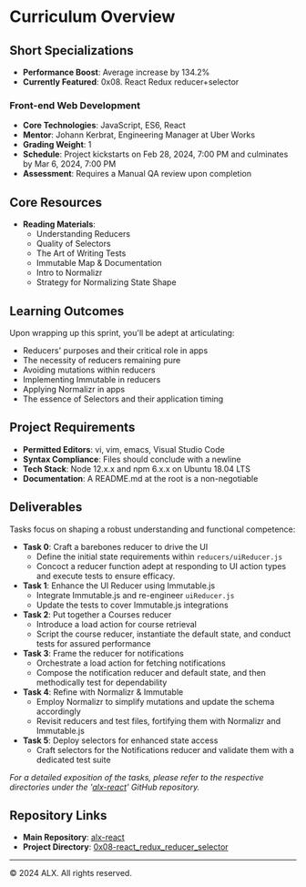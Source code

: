 # Curriculum Overview

## Short Specializations

- **Performance Boost**: Average increase by 134.2%
- **Currently Featured**: 0x08. React Redux reducer+selector

### Front-end Web Development

- **Core Technologies**: JavaScript, ES6, React
- **Mentor**: Johann Kerbrat, Engineering Manager at Uber Works
- **Grading Weight**: 1
- **Schedule**: Project kickstarts on Feb 28, 2024, 7:00 PM and culminates by Mar 6, 2024, 7:00 PM
- **Assessment**: Requires a Manual QA review upon completion

## Core Resources

- **Reading Materials**:
  - Understanding Reducers
  - Quality of Selectors
  - The Art of Writing Tests
  - Immutable Map & Documentation
  - Intro to Normalizr
  - Strategy for Normalizing State Shape

## Learning Outcomes

Upon wrapping up this sprint, you'll be adept at articulating:

- Reducers' purposes and their critical role in apps
- The necessity of reducers remaining pure
- Avoiding mutations within reducers
- Implementing Immutable in reducers
- Applying Normalizr in apps
- The essence of Selectors and their application timing

## Project Requirements

- **Permitted Editors**: vi, vim, emacs, Visual Studio Code
- **Syntax Compliance**: Files should conclude with a newline
- **Tech Stack**: Node 12.x.x and npm 6.x.x on Ubuntu 18.04 LTS
- **Documentation**: A README.md at the root is a non-negotiable

## Deliverables

Tasks focus on shaping a robust understanding and functional competence:

- **Task 0**: Craft a barebones reducer to drive the UI
  - Define the initial state requirements within `reducers/uiReducer.js`
  - Concoct a reducer function adept at responding to UI action types and execute tests to ensure efficacy.
- **Task 1**: Enhance the UI Reducer using Immutable.js
  - Integrate Immutable.js and re-engineer `uiReducer.js`
  - Update the tests to cover Immutable.js integrations
- **Task 2**: Put together a Courses reducer
  - Introduce a load action for course retrieval
  - Script the course reducer, instantiate the default state, and conduct tests for assured performance
- **Task 3**: Frame the reducer for notifications
  - Orchestrate a load action for fetching notifications
  - Compose the notification reducer and default state, and then methodically test for dependability
- **Task 4**: Refine with Normalizr & Immutable
  - Employ Normalizr to simplify mutations and update the schema accordingly
  - Revisit reducers and test files, fortifying them with Normalizr and Immutable.js
- **Task 5**: Deploy selectors for enhanced state access
  - Craft selectors for the Notifications reducer and validate them with a dedicated test suite

*For a detailed exposition of the tasks, please refer to the respective directories under the '[alx-react](https://github.com/alx-community/alx-react)' GitHub repository.*

## Repository Links

- **Main Repository**: [alx-react](https://github.com/sabrallah/alx-react)
- **Project Directory**: [0x08-react_redux_reducer_selector](https://github.com/sabrallah/alx-react/tree/master/0x08-react_redux_reducer_selector)

---
© 2024 ALX. All rights reserved.
